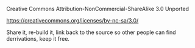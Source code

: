Creative Commons Attribution-NonCommercial-ShareAlike 3.0 Unported

https://creativecommons.org/licenses/by-nc-sa/3.0/

Share it, re-build it, link back to the source so other people can find derrivations, keep it free.
